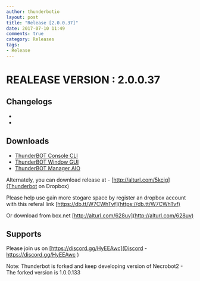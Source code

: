 ```yaml
---
author: thunderbotio
layout: post
title: "Release [2.0.0.37]"
date: 2017-07-10 11:49
comments: true
category: Releases
tags:
- Release
---
```


# REALEASE VERSION : 2.0.0.37

## Changelogs
- 
- 

## Downloads
- [ThunderBOT Console CLI](/releases/2.0.0.37/ThunderBOT.CLI.zip)
- [ThunderBOT Window GUI](/releases/2.0.0.37/ThunderBOT.Win.zip)
- [ThunderBOT Manager AIO](/releases/2.0.0.37/ThunderBOT.Manager.zip)

Alternately, you can download release at - [http://alturl.com/5kcig](Thunderbot on Dropbox)

Please help use gain more stogare space by register an dropbox account with this referal link [https://db.tt/W7CWhTvf](https://db.tt/W7CWhTvf)

Or download from box.net [http://alturl.com/628uv](http://alturl.com/628uv)

## Supports

Please join us on [https://discord.gg/HyEEAwc](Discord - https://discord.gg/HyEEAwc )

Note: Thunderbot is forked and keep developing version of Necrobot2 - The forked version is 1.0.0.133
